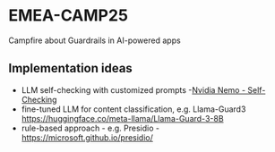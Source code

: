 # EMEA-CAMP25
Campfire about Guardrails in AI-powered apps
## Implementation ideas
* LLM self-checking with customized prompts -[Nvidia Nemo - Self-Checking](https://docs.nvidia.com/nemo/guardrails/latest/user-guides/guardrails-library.html#llm-self-checking)
* fine-tuned LLM for content classification, e.g. Llama-Guard3 https://huggingface.co/meta-llama/Llama-Guard-3-8B
* rule-based approach - e.g. Presidio - https://microsoft.github.io/presidio/



